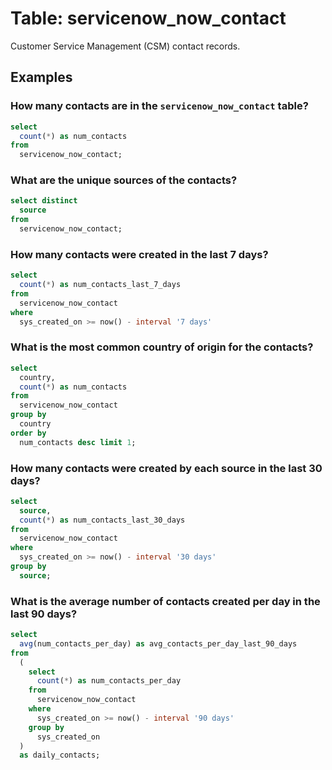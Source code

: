 # Table: servicenow_now_contact

Customer Service Management (CSM) contact records.

## Examples

### How many contacts are in the `servicenow_now_contact` table?

```sql
select
  count(*) as num_contacts 
from
  servicenow_now_contact;
```

### What are the unique sources of the contacts?

```sql
select distinct
  source 
from
  servicenow_now_contact;
```

### How many contacts were created in the last 7 days?

```sql
select
  count(*) as num_contacts_last_7_days 
from
  servicenow_now_contact 
where
  sys_created_on >= now() - interval '7 days'
```

### What is the most common country of origin for the contacts?

```sql
select
  country,
  count(*) as num_contacts 
from
  servicenow_now_contact 
group by
  country 
order by
  num_contacts desc limit 1;
```

### How many contacts were created by each source in the last 30 days?

```sql
select
  source,
  count(*) as num_contacts_last_30_days 
from
  servicenow_now_contact 
where
  sys_created_on >= now() - interval '30 days' 
group by
  source;
```

### What is the average number of contacts created per day in the last 90 days?

```sql
select
  avg(num_contacts_per_day) as avg_contacts_per_day_last_90_days 
from
  (
    select
      count(*) as num_contacts_per_day 
    from
      servicenow_now_contact 
    where
      sys_created_on >= now() - interval '90 days' 
    group by
      sys_created_on 
  )
  as daily_contacts;
```
